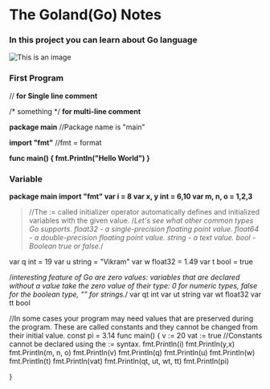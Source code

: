 # The Goland(Go) Notes
### In this project you can learn about Go language
![This is an image](https://camo.githubusercontent.com/2b507540e2681c1a25698f246b9dca69c30548ed66a7323075b0224cbb1bf058/68747470733a2f2f676f6c616e672e6f72672f646f632f676f706865722f6669766579656172732e6a7067) 

### First Program

// **for Single line comment**

/* something */ **for multi-line comment**

**package main**   //Package name is "main"

**import "fmt"**  //fmt = format

**func main() {
   fmt.Println("Hello World")
}**

### Variable

**package main
import "fmt"
var i = 8
var x, y int = 6,10
var m, n, o = 1,2,3**

>//The := called initializer operator automatically defines and initialized variables with the given value.
>/*Let's see what other common types Go supports.
>float32 - a single-precision floating point value.
>float64 - a double-precision floating point value.
>string - a text value.
>bool - Boolean true or false.*/

var q int = 19
var u string = "Vikram"
var w float32 = 1.49
var t bool = true

/*interesting feature of Go are zero values: variables that are declared without a value take the zero value of their type:
0 for numeric types,
false for the boolean type, 
"" for strings.*/
var qt int
var ut string
var wt float32
var tt bool

//In some cases your program may need values that are preserved during the program. These are called constants and they cannot be changed from their initial value.
const pi = 3.14
func main() {
    v := 20
    vat := true
    //Constants cannot be declared using the := syntax.
    fmt.Println(i)
    fmt.Println(y,x)
    fmt.Println(m, n, o)
    fmt.Println(v)
    fmt.Println(q)
    fmt.Println(u)
    fmt.Println(w)
    fmt.Println(t)
    fmt.Println(vat)
    fmt.Println(qt, ut, wt, tt)
    fmt.Println(pi)

}
